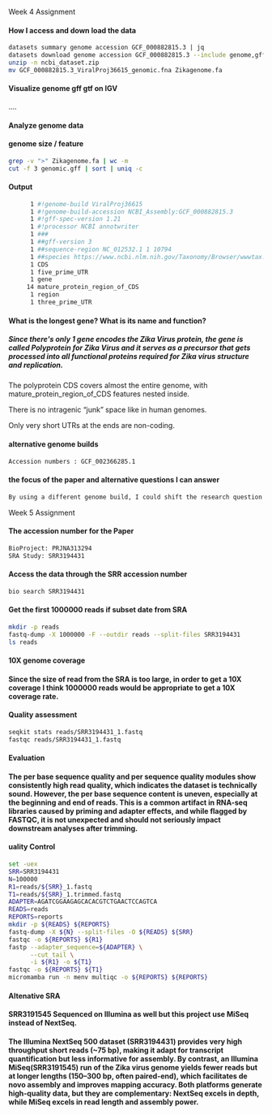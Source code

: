 Week 4 Assignment

#### How I access and down load the data 
```bash 
datasets summary genome accession GCF_000882815.3 | jq
datasets download genome accession GCF_000882815.3 --include genome,gff3,gtf
unzip -n ncbi_dataset.zip
mv GCF_000882815.3_ViralProj36615_genomic.fna Zikagenome.fa
```
#### Visualize genome gff gtf on IGV
....


#### Analyze genome data 
#### genome size / feature
```bash 
grep -v ">" Zikagenome.fa | wc -m
cut -f 3 genomic.gff | sort | uniq -c
```

#### Output
```bash
      1 #!genome-build ViralProj36615
      1 #!genome-build-accession NCBI_Assembly:GCF_000882815.3
      1 #!gff-spec-version 1.21
      1 #!processor NCBI annotwriter
      1 ###
      1 ##gff-version 3
      1 ##sequence-region NC_012532.1 1 10794
      1 ##species https://www.ncbi.nlm.nih.gov/Taxonomy/Browser/wwwtax.cgi?id=64320
      1 CDS
      1 five_prime_UTR
      1 gene
     14 mature_protein_region_of_CDS
      1 region
      1 three_prime_UTR
```

####  What is the longest gene? What is its name and function?
##### Since there's only 1 gene encodes the Zika Virus protein, the gene is called Polyprotein for Zika Virus and it serves as a precursor that gets processed into all functional proteins required for Zika virus structure and replication.


####
The polyprotein CDS covers almost the entire genome, with mature_protein_region_of_CDS features nested inside.

There is no intragenic “junk” space like in human genomes.

Only very short UTRs at the ends are non-coding.


#### alternative genome builds
```bash
Accession numbers : GCF_002366285.1
```

#### the focus of the paper and alternative questions I can answer
```bash
By using a different genome build, I could shift the research question from “What is the RNA structure of Zika virus?” to “How has the Zika virus genome and its structural elements evolved between African and Asian lineages, and what might this mean for viral transmission and pathogenesis?”
```

Week 5 Assignment
#### The accession number for the Paper
```bash
BioProject: PRJNA313294
SRA Study: SRR3194431	
```

#### Access the data through the SRR accession number
```bash
bio search SRR3194431
```

#### Get the first 1000000 reads if subset date from SRA
```bash
mkdir -p reads
fastq-dump -X 1000000 -F --outdir reads --split-files SRR3194431
ls reads
```
#### 10X genome coverage
#### Since the size of read from the SRA is too large, in order to get a 10X coverage I think 1000000 reads would be appropriate to get a 10X coverage rate.

#### Quality assessment
```bash
seqkit stats reads/SRR3194431_1.fastq
fastqc reads/SRR3194431_1.fastq
```

#### Evaluation 

#### The per base sequence quality and per sequence quality modules show consistently high read quality, which indicates the dataset is technically sound. However, the per base sequence content is uneven, especially at the beginning and end of reads. This is a common artifact in RNA-seq libraries caused by priming and adapter effects, and while flagged by FASTQC, it is not unexpected and should not seriously impact downstream analyses after trimming.

#### uality Control
```bash
set -uex
SRR=SRR3194431
N=100000
R1=reads/${SRR}_1.fastq
T1=reads/${SRR}_1.trimmed.fastq
ADAPTER=AGATCGGAAGAGCACACGTCTGAACTCCAGTCA
READS=reads
REPORTS=reports
mkdir -p ${READS} ${REPORTS}
fastq-dump -X ${N} --split-files -O ${READS} ${SRR}
fastqc -o ${REPORTS} ${R1}
fastp --adapter_sequence=${ADAPTER} \
      --cut_tail \
      -i ${R1} -o ${T1}
fastqc -o ${REPORTS} ${T1}
micromamba run -n menv multiqc -o ${REPORTS} ${REPORTS}
```
#### Altenative SRA 

#### SRR3191545 Sequenced on Illumina as well but this project use MiSeq instead of NextSeq.

#### The Illumina NextSeq 500 dataset (SRR3194431) provides very high throughput short reads (~75 bp), making it adapt for transcript quantification but less informative for assembly. By contrast, an Illumina MiSeq(SRR3191545) run of the Zika virus genome yields fewer reads but at longer lengths (150–300 bp, often paired-end), which facilitates de novo assembly and improves mapping accuracy. Both platforms generate high-quality data, but they are complementary: NextSeq excels in depth, while MiSeq excels in read length and assembly power.

